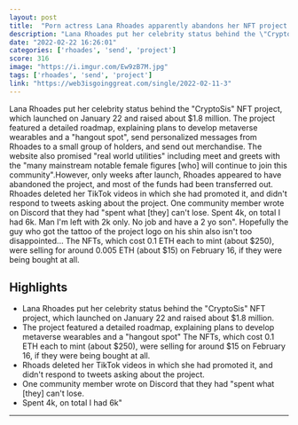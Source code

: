 ```yaml
---
layout: post
title:  "Porn actress Lana Rhoades apparently abandons her NFT project after its launch."
description: "Lana Rhoades put her celebrity status behind the \"CryptoSis\" NFT project, which launched on January 22 and raised about $1.8 million. The project featured a detailed roadmap, explaining plans to develop metaverse wearables and a \"hangout spot\", send personalized messages from Rhoades to a small group of holders, and send out merchandise. The website also promised \"real world utilities\" including meet and greets with the \"many mainstream notable female figures [who] will continue to join this community\".However, only weeks after launch, Rhoades appeared to have abandoned the project, and most of the funds had been transferred out. Rhoades deleted her TikTok videos in which she had promoted it, and didn't respond to tweets asking about the project. One community member wrote on Discord that they had \"spent what [they] can't lose. Spent 4k, on total I had 6k. Man I'm left with 2k only. No job and have a 2 yo son\". Hopefully the guy who got the tattoo of the project logo on his shin also isn't too disappointed... The NFTs, which cost 0.1 ETH each to mint (about $250), were selling for around 0.005 ETH (about $15) on February 16, if they were being bought at all."
date: "2022-02-22 16:26:01"
categories: ['rhoades', 'send', 'project']
score: 316
image: "https://i.imgur.com/Ew9zB7M.jpg"
tags: ['rhoades', 'send', 'project']
link: "https://web3isgoinggreat.com/single/2022-02-11-3"
---
```


Lana Rhoades put her celebrity status behind the \"CryptoSis\" NFT project, which launched on January 22 and raised about $1.8 million. The project featured a detailed roadmap, explaining plans to develop metaverse wearables and a \"hangout spot\", send personalized messages from Rhoades to a small group of holders, and send out merchandise. The website also promised \"real world utilities\" including meet and greets with the \"many mainstream notable female figures [who] will continue to join this community\".However, only weeks after launch, Rhoades appeared to have abandoned the project, and most of the funds had been transferred out. Rhoades deleted her TikTok videos in which she had promoted it, and didn't respond to tweets asking about the project. One community member wrote on Discord that they had \"spent what [they] can't lose. Spent 4k, on total I had 6k. Man I'm left with 2k only. No job and have a 2 yo son\". Hopefully the guy who got the tattoo of the project logo on his shin also isn't too disappointed... The NFTs, which cost 0.1 ETH each to mint (about $250), were selling for around 0.005 ETH (about $15) on February 16, if they were being bought at all.

## Highlights

- Lana Rhoades put her celebrity status behind the "CryptoSis" NFT project, which launched on January 22 and raised about $1.8 million.
- The project featured a detailed roadmap, explaining plans to develop metaverse wearables and a "hangout spot" The NFTs, which cost 0.1 ETH each to mint (about $250), were selling for around $15 on February 16, if they were being bought at all.
- Rhoads deleted her TikTok videos in which she had promoted it, and didn't respond to tweets asking about the project.
- One community member wrote on Discord that they had "spent what [they] can't lose.
- Spent 4k, on total I had 6k"

---
